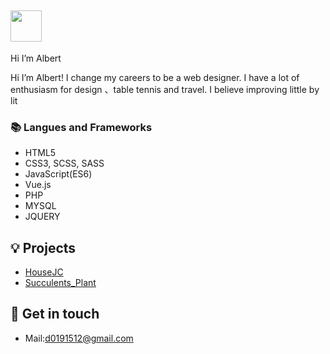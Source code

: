 ## <img width="50px" src="https://raw.githubusercontent.com/ms314006/ms314006/basic/resource/gqsm.png" />

Hi I’m Albert

Hi I’m Albert! I change my careers to be a web designer. I have a lot of enthusiasm for design 、table tennis and travel. I believe improving little by lit


### 📚 Langues and Frameworks
- HTML5
- CSS3, SCSS, SASS
- JavaScript(ES6)
- Vue.js
- PHP
- MYSQL
- JQUERY

## 💡 Projects
- [HouseJC](https://a40796.github.io/houseJC/html/index.html/)
- [Succulents_Plant](https://tibamef2e.com/ted102/project/g2/index.html/)

## 🔗 Get in touch
- Mail:d0191512@gmail.com

